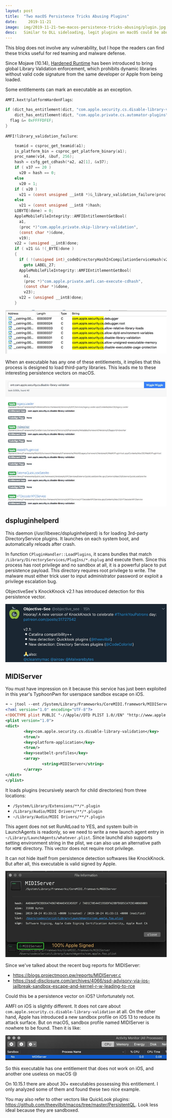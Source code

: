 ```yaml
---
layout:	post
title:	"Two macOS Persistence Tricks Abusing Plugins"
date:	  2019-11-21
image:  img/2019-11-21-two-macos-persistence-tricks-abusing/plugin.jpg
desc:   Similar to DLL sideloading, legit plugins on macOS could be abused to load executable code on startup.
---
```


This blog does not involve any vulnerability, but I hope the readers can find these tricks useful for red teaming and malware defense.

Since Mojave (10.14), [Hardened Runtime](https://developer.apple.com/documentation/security/hardened_runtime_entitlements?language=objc) has been introduced to bring global Library Validation enforcement, which prohibits dynamic libraries without valid code signature from the same developer or Apple from being loaded.

Some entitlements can mark an executable as an exception.

`AMFI.kext!platformHardenFlags`:

```c
if (dict_has_entitlement(dict, "com.apple.security.cs.disable-library-validation") ||
    dict_has_entitlement(dict, "com.apple.private.cs.automator-plugins")) {
  flag &= 0xFFFFDFEF;
}
```

`AMFI!library_validation_failure`:

```c
    teamid = csproc_get_teamid(a1);
    is_platform_bin = csproc_get_platform_binary(a1);
    proc_name(v14, &buf, 256);
    hash = csfg_get_cdhash(*a2, a2[1], &v37);
    if ( v37 == 20 )
      v20 = hash == 0;
    else
      v20 = 1;
    if ( v20 )
      v21 = (const unsigned __int8 *)&_library_validation_failure(proc *,FileGlobInfo<false> *,bool,char const*,unsigned long long,unsigned long)::empty_cdhash;
    else
      v21 = (const unsigned __int8 *)hash;
    LOBYTE(done) = 0;
    AppleMobileFileIntegrity::AMFIEntitlementGetBool(
      a1,
      (proc *)"com.apple.private.skip-library-validation",
      (const char *)&done,
      v19);
    v22 = (unsigned __int8)done;
    if ( v21 && !(_BYTE)done )
    {
      if ( !(unsigned int)_codeDirectoryHashInCompilationServiceHash(v21) )
        goto LABEL_27;
      AppleMobileFileIntegrity::AMFIEntitlementGetBool(
        a1,
        (proc *)"com.apple.private.amfi.can-execute-cdhash",
        (const char *)&done,
        v23);
      v22 = (unsigned __int8)done;
    }
```

![](img/2019-11-21-two-macos-persistence-tricks-abusing/strings.png)

When an executable has any one of these entitlements, it implies that this process is designed to load third-party libraries. This leads me to these interesting persistence vectors on macOS.

![](img/2019-11-21-two-macos-persistence-tricks-abusing/search.png)

## dspluginhelperd

This daemon (/usr/libexec/dspluginhelperd) is for loading 3rd-party DirectoryService plugins. It launches on each system boot, and automatically reloads after crash.

In function `CPluginHandler::LoadPlugins`, it scans bundles that match `/Library/DirectoryServices/PlugIns/*.dsplug` and execute them. Since this process has root privilege and no sandbox at all, it is a powerful place to put persistence payload. This directory requires root privilege to write. The malware must either trick user to input administrator password or exploit a privilege escalation bug.

ObjectiveSee's KnockKnock v2.1 has introduced detection for this persistence vector.

![](img/2019-11-21-two-macos-persistence-tricks-abusing/whatsnew.png)

## MIDIServer

You must have impression on it because this service has just been exploited in this year's TyphoonPwn for userspace sandbox escape on iOS.

```xml
➜ ~ jtool --ent /System/Library/Frameworks/CoreMIDI.framework/MIDIServer
<?xml version="1.0" encoding="UTF-8"?>
<!DOCTYPE plist PUBLIC "-//Apple//DTD PLIST 1.0//EN" "http://www.apple.com/DTDs/PropertyList-1.0.dtd">
<plist version="1.0">
<dict>
        <key>com.apple.security.cs.disable-library-validation</key>
        <true/>
        <key>platform-application</key>
        <true/>
        <key>seatbelt-profiles</key>
        <array>
                <string>MIDIServer</string>
        </array>
</dict>
</plist>
```

It loads plugins (recursively search for child directories) from three locations:

* `/System/Library/Extensions/**/*.plugin`
* `/Library/Audio/MIDI Drivers/**/*.plugin`
* `~/Library/Audio/MIDI Drivers/**/*.plugin`

This agent does not set RunAtLoad to YES, and system built-in LaunchAgents is readonly, so we need to write a new launch agent entry in `~/Library/LaunchAgents/whatever.plist`. Since launchd also supports setting environment string in the plist, we can also use an alternative path for `HOME` directory. This vector does not require root privilege.

It can not hide itself from persistence detection softwares like KnockKnock. But after all, this executable is valid signed by Apple.

![](img/2019-11-21-two-macos-persistence-tricks-abusing/knockknock.png)

Since we've talked about the recent bug reports for MIDIServer:

* <https://blogs.projectmoon.pw/reports/MIDIServer.c>
* <https://ssd-disclosure.com/archives/4066/ssd-advisory-via-ios-jailbreak-sandbox-escape-and-kernel-r-w-leading-to-rce>

Could this be a persistence vector on iOS? Unfortunately not.

AMFI on iOS is slightly different. It does not care about `com.apple.security.cs.disable-library-validation` at all. On the other hand, Apple has introduced a new sandbox profile on iOS 13 to reduce its attack surface. But on macOS, sandbox profile named MIDIServer is nowhere to be found. Then it is like:

![](img/2019-11-21-two-macos-persistence-tricks-abusing/midiserver.png)

So this executable has one entitlement that does not work on iOS, and another one useless on macOS 😢

On 10.15.1 there are about 30+ executables possessing this entitlement. I only analyzed some of them and found these two nice example.

You may also refer to other vectors like QuickLook plugins: <https://github.com/theevilbit/macos/tree/master/PersistentQL>. Look less ideal because they are sandboxed.
